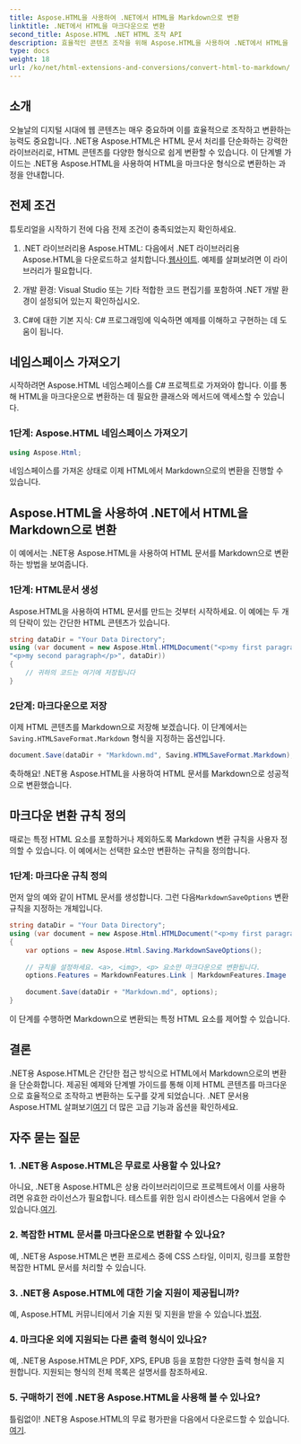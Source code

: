 ```yaml
---
title: Aspose.HTML을 사용하여 .NET에서 HTML을 Markdown으로 변환
linktitle: .NET에서 HTML을 마크다운으로 변환
second_title: Aspose.HTML .NET HTML 조작 API
description: 효율적인 콘텐츠 조작을 위해 Aspose.HTML을 사용하여 .NET에서 HTML을 Markdown으로 변환하는 방법을 알아보세요. 원활한 변환 프로세스를 위한 단계별 지침을 받으세요.
type: docs
weight: 18
url: /ko/net/html-extensions-and-conversions/convert-html-to-markdown/
---
```


## 소개

오늘날의 디지털 시대에 웹 콘텐츠는 매우 중요하며 이를 효율적으로 조작하고 변환하는 능력도 중요합니다. .NET용 Aspose.HTML은 HTML 문서 처리를 단순화하는 강력한 라이브러리로, HTML 콘텐츠를 다양한 형식으로 쉽게 변환할 수 있습니다. 이 단계별 가이드는 .NET용 Aspose.HTML을 사용하여 HTML을 마크다운 형식으로 변환하는 과정을 안내합니다.

## 전제 조건

튜토리얼을 시작하기 전에 다음 전제 조건이 충족되었는지 확인하세요.

1.  .NET 라이브러리용 Aspose.HTML: 다음에서 .NET 라이브러리용 Aspose.HTML을 다운로드하고 설치합니다.[웹사이트](https://releases.aspose.com/html/net/). 예제를 살펴보려면 이 라이브러리가 필요합니다.

2. 개발 환경: Visual Studio 또는 기타 적합한 코드 편집기를 포함하여 .NET 개발 환경이 설정되어 있는지 확인하십시오.

3. C#에 대한 기본 지식: C# 프로그래밍에 익숙하면 예제를 이해하고 구현하는 데 도움이 됩니다.

## 네임스페이스 가져오기

시작하려면 Aspose.HTML 네임스페이스를 C# 프로젝트로 가져와야 합니다. 이를 통해 HTML을 마크다운으로 변환하는 데 필요한 클래스와 메서드에 액세스할 수 있습니다.

### 1단계: Aspose.HTML 네임스페이스 가져오기

```csharp
using Aspose.Html;
```

네임스페이스를 가져온 상태로 이제 HTML에서 Markdown으로의 변환을 진행할 수 있습니다.

## Aspose.HTML을 사용하여 .NET에서 HTML을 Markdown으로 변환

이 예에서는 .NET용 Aspose.HTML을 사용하여 HTML 문서를 Markdown으로 변환하는 방법을 보여줍니다. 

### 1단계: HTML문서 생성

Aspose.HTML을 사용하여 HTML 문서를 만드는 것부터 시작하세요. 이 예에는 두 개의 단락이 있는 간단한 HTML 콘텐츠가 있습니다.

```csharp
string dataDir = "Your Data Directory";
using (var document = new Aspose.Html.HTMLDocument("<p>my first paragraph</p>" +
"<p>my second paragraph</p>", dataDir))
{
    // 귀하의 코드는 여기에 저장됩니다
}
```

### 2단계: 마크다운으로 저장

 이제 HTML 콘텐츠를 Markdown으로 저장해 보겠습니다. 이 단계에서는`Saving.HTMLSaveFormat.Markdown` 형식을 지정하는 옵션입니다.

```csharp
document.Save(dataDir + "Markdown.md", Saving.HTMLSaveFormat.Markdown);
```

축하해요! .NET용 Aspose.HTML을 사용하여 HTML 문서를 Markdown으로 성공적으로 변환했습니다.

## 마크다운 변환 규칙 정의

때로는 특정 HTML 요소를 포함하거나 제외하도록 Markdown 변환 규칙을 사용자 정의할 수 있습니다. 이 예에서는 선택한 요소만 변환하는 규칙을 정의합니다.

### 1단계: 마크다운 규칙 정의

 먼저 앞의 예와 같이 HTML 문서를 생성합니다. 그런 다음`MarkdownSaveOptions` 변환 규칙을 지정하는 개체입니다.

```csharp
string dataDir = "Your Data Directory";
using (var document = new Aspose.Html.HTMLDocument("<p>my first paragraph</p>", dataDir))
{
    var options = new Aspose.Html.Saving.MarkdownSaveOptions();
    
    // 규칙을 설정하세요. <a>, <img>, <p> 요소만 마크다운으로 변환됩니다.
    options.Features = MarkdownFeatures.Link | MarkdownFeatures.Image | MarkdownFeatures.AutomaticParagraph;
    
    document.Save(dataDir + "Markdown.md", options);
}
```

이 단계를 수행하면 Markdown으로 변환되는 특정 HTML 요소를 제어할 수 있습니다.

## 결론

 .NET용 Aspose.HTML은 간단한 접근 방식으로 HTML에서 Markdown으로의 변환을 단순화합니다. 제공된 예제와 단계별 가이드를 통해 이제 HTML 콘텐츠를 마크다운으로 효율적으로 조작하고 변환하는 도구를 갖게 되었습니다. .NET 문서용 Aspose.HTML 살펴보기[여기](https://reference.aspose.com/html/net/) 더 많은 고급 기능과 옵션을 확인하세요.

## 자주 묻는 질문

### 1. .NET용 Aspose.HTML은 무료로 사용할 수 있나요?

아니요, .NET용 Aspose.HTML은 상용 라이브러리이므로 프로젝트에서 이를 사용하려면 유효한 라이선스가 필요합니다. 테스트를 위한 임시 라이센스는 다음에서 얻을 수 있습니다.[여기](https://purchase.aspose.com/temporary-license/).

### 2. 복잡한 HTML 문서를 마크다운으로 변환할 수 있나요?

예, .NET용 Aspose.HTML은 변환 프로세스 중에 CSS 스타일, 이미지, 링크를 포함한 복잡한 HTML 문서를 처리할 수 있습니다.

### 3. .NET용 Aspose.HTML에 대한 기술 지원이 제공됩니까?

 예, Aspose.HTML 커뮤니티에서 기술 지원 및 지원을 받을 수 있습니다.[법정](https://forum.aspose.com/).

### 4. 마크다운 외에 지원되는 다른 출력 형식이 있나요?

예, .NET용 Aspose.HTML은 PDF, XPS, EPUB 등을 포함한 다양한 출력 형식을 지원합니다. 지원되는 형식의 전체 목록은 설명서를 참조하세요.

### 5. 구매하기 전에 .NET용 Aspose.HTML을 사용해 볼 수 있나요?

 틀림없이! .NET용 Aspose.HTML의 무료 평가판을 다음에서 다운로드할 수 있습니다.[여기](https://releases.aspose.com/).
